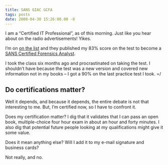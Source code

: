 ```yaml
---
title: SANS GIAC GCFA
tags: posts
date: 2008-04-30 15:26:00.00 -8
---
```

I am a “Certified IT Professional”, as of this morning. Just like you hear about on the radio advertisements! Yikes.

I’m on [on the list](http://www.giac.org/certified_professionals/listing/gcfa.php) and they published my 83% score on the test to become a [SANS Certified Forensics Analyst](http://www.giac.org/certifications/security/gcfa.php).

I took the class six months ago and procrastinated on taking the test. I shouldn’t have because the test was a new version and covered new information not in my books – I got a 90% on the last practice test I took. =/

## Do certifications matter?

Well it depends, and because it depends, the entire debate is not that interesting to me. But, I’m certified now, so I have to confront it.

Does my certification matter? I dig that it validates that I can pass an open book, multiple-choice four hour exam in about an hour and forty minutes. I also dig that potential future people looking at my qualifications might give it some value.

Does it mean anything else? Will I add it to my e-mail signature and business cards?

Not really, and no.